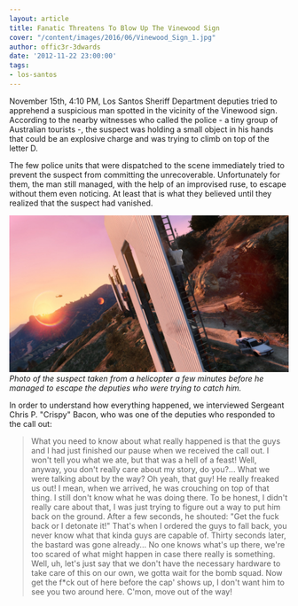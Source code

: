 ```yaml
---
layout: article
title: Fanatic Threatens To Blow Up The Vinewood Sign
cover: "/content/images/2016/06/Vinewood_Sign_1.jpg"
author: offic3r-3dwards
date: '2012-11-22 23:00:00'
tags:
- los-santos
---
```


November 15th, 4:10 PM, Los Santos Sheriff Department deputies tried to apprehend a suspicious man spotted in the vicinity of the Vinewood sign. According to the nearby witnesses who called the police - a tiny group of Australian tourists -, the suspect was holding a small object in his hands that could be an explosive charge and was trying to climb on top of the letter D.

The few police units that were dispatched to the scene immediately tried to prevent the suspect from committing the unrecoverable. Unfortunately for them, the man still managed, with the help of an improvised ruse, to escape without them even noticing. At least that is what they believed until they realized that the suspect had vanished.

![Photo of the suspect taken from a helicopter a few minutes before he managed to escape the deputies who were trying to catch him.](/content/images/2016/06/Vinewood_Incident_0.jpg)
_Photo of the suspect taken from a helicopter a few minutes before he managed to escape the deputies who were trying to catch him._

In order to understand how everything happened, we interviewed Sergeant Chris P. "Crispy" Bacon, who was one of the deputies who responded to the call out:

> What you need to know about what really happened is that the guys and I had just finished our pause when we received the call out. I won't tell you what we ate, but that was a hell of a feast! Well, anyway, you don't really care about my story, do you?... What we were talking about by the way? Oh yeah, that guy! He really freaked us out! I mean, when we arrived, he was crouching on top of that thing. I still don't know what he was doing there. To be honest, I didn't really care about that, I was just trying to figure out a way to put him back on the ground. After a few seconds, he shouted: "Get the fuck back or I detonate it!" That's when I ordered the guys to fall back, you never know what that kinda guys are capable of. Thirty seconds later, the bastard was gone already... No one knows what's up there, we're too scared of what might happen in case there really is something. Well, uh, let's just say that we don't have the necessary hardware to take care of this on our own, we gotta wait for the bomb squad. Now get the f\*ck out of here before the cap' shows up, I don't want him to see you two around here. C'mon, move out of the way!

<!--kg-card-end: markdown-->
